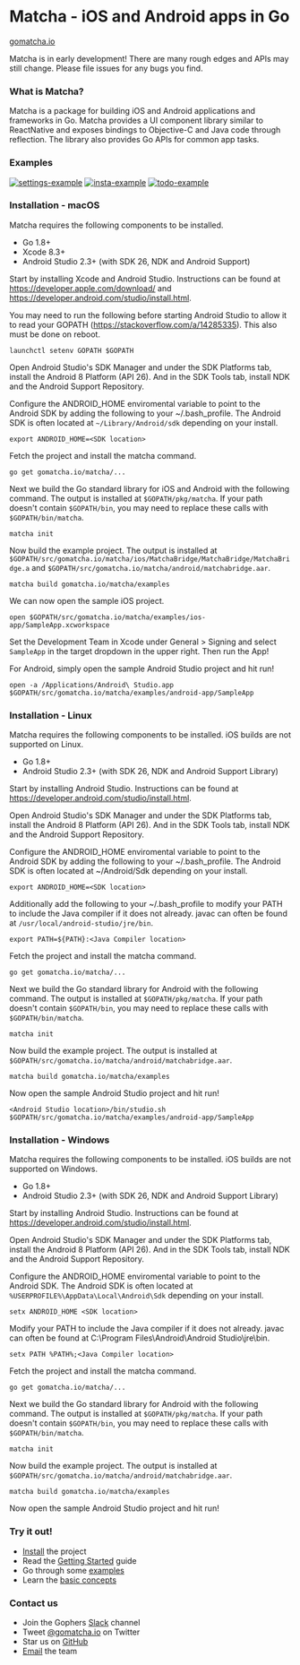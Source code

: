 # Matcha - iOS and Android apps in Go

[gomatcha.io](https://gomatcha.io)

Matcha is in early development! There are many rough edges and APIs may still
change. Please file issues for any bugs you find.

### What is Matcha?

Matcha is a package for building iOS and Android applications and frameworks in
Go. Matcha provides a UI component library similar to ReactNative and exposes
bindings to Objective-C and Java code through reflection. The library also
provides Go APIs for common app tasks.

### Examples

[![settings-example](docs/settings.gif)](https://github.com/gomatcha/matcha/tree/master/examples/settings)
[![insta-example](docs/insta.gif)](https://github.com/gomatcha/matcha/tree/master/examples/insta)
[![todo-example](docs/todo.gif)](https://github.com/gomatcha/matcha/tree/master/examples/todo)

### Installation - macOS

Matcha requires the following components to be installed.

* Go 1.8+
* Xcode 8.3+
* Android Studio 2.3+ (with SDK 26, NDK and Android Support)

Start by installing Xcode and Android Studio. Instructions can be found at
https://developer.apple.com/download/ and
https://developer.android.com/studio/install.html.

You may need to run the following before starting Android Studio to allow it to read
your GOPATH (https://stackoverflow.com/a/14285335). This also must be done on
reboot.

    launchctl setenv GOPATH $GOPATH

Open Android Studio's SDK Manager and under the SDK Platforms tab, install
the Android 8 Platform (API 26). And in the SDK Tools tab, install NDK and the
Android Support Repository.

Configure the ANDROID_HOME enviromental variable to point to the Android SDK by 
adding the following to your ~/.bash_profile. The Android SDK is 
often located at `~/Library/Android/sdk` depending on your install.

    export ANDROID_HOME=<SDK location>

Fetch the project and install the matcha command.

    go get gomatcha.io/matcha/...

Next we build the Go standard library for iOS and Android with the following command.
The output is installed at `$GOPATH/pkg/matcha`. If your
path doesn't contain `$GOPATH/bin`, you may need to replace these calls with
`$GOPATH/bin/matcha`.

    matcha init

Now build the example project. The output is installed at `$GOPATH/src/gomatcha.io/matcha/ios/MatchaBridge/MatchaBridge/MatchaBridge.a` and `$GOPATH/src/gomatcha.io/matcha/android/matchabridge.aar`.

    matcha build gomatcha.io/matcha/examples

We can now open the sample iOS project.

    open $GOPATH/src/gomatcha.io/matcha/examples/ios-app/SampleApp.xcworkspace
    
Set the Development Team in Xcode under General > Signing and select `SampleApp` in
the target dropdown in the upper right. Then run the App!

For Android, simply open the sample Android Studio project and hit run!

    open -a /Applications/Android\ Studio.app $GOPATH/src/gomatcha.io/matcha/examples/android-app/SampleApp

### Installation - Linux

Matcha requires the following components to be installed. iOS builds are not
supported on Linux.

* Go 1.8+
* Android Studio 2.3+ (with SDK 26, NDK and Android Support Library)

Start by installing Android Studio. Instructions can be found at
https://developer.android.com/studio/install.html. 

Open Android Studio's SDK Manager and under the SDK Platforms tab, install
the Android 8 Platform (API 26). And in the SDK Tools tab, install NDK and the
Android Support Repository.

Configure the ANDROID_HOME enviromental variable to point to the Android SDK by 
adding the following to your ~/.bash_profile. The Android SDK is often located 
at ~/Android/Sdk depending on your install.

    export ANDROID_HOME=<SDK location>

Additionally add the following to your ~/.bash_profile to modify your PATH to
include the Java compiler if it does not already. javac can often be found at 
`/usr/local/android-studio/jre/bin`.

    export PATH=${PATH}:<Java Compiler location>

Fetch the project and install the matcha command.

    go get gomatcha.io/matcha/...

Next we build the Go standard library for Android with the following command.
The output is installed at `$GOPATH/pkg/matcha`. If your
path doesn't contain `$GOPATH/bin`, you may need to replace these calls with
`$GOPATH/bin/matcha`.

    matcha init

Now build the example project. The output is installed at `$GOPATH/src/gomatcha.io/matcha/android/matchabridge.aar`.

    matcha build gomatcha.io/matcha/examples

Now open the sample Android Studio project and hit run!

    <Android Studio location>/bin/studio.sh $GOPATH/src/gomatcha.io/matcha/examples/android-app/SampleApp

### Installation - Windows

Matcha requires the following components to be installed. iOS builds are not
supported on Windows.

* Go 1.8+
* Android Studio 2.3+ (with SDK 26, NDK and Android Support Library)

Start by installing Android Studio. Instructions can be found at
https://developer.android.com/studio/install.html. 

Open Android Studio's SDK Manager and under the SDK Platforms tab, install
the Android 8 Platform (API 26). And in the SDK Tools tab, install NDK and the
Android Support Repository.

Configure the ANDROID_HOME enviromental variable to point to the Android SDK.
The Android SDK is often located at `%USERPROFILE%\AppData\Local\Android\Sdk` 
depending on your install. 

    setx ANDROID_HOME <SDK location>

Modify your PATH to include the Java compiler if it does not already. javac can
often be found at C:\Program Files\Android\Android Studio\jre\bin.

    setx PATH %PATH%;<Java Compiler location>

Fetch the project and install the matcha command.

    go get gomatcha.io/matcha/...

Next we build the Go standard library for Android with the following command.
The output is installed at `$GOPATH/pkg/matcha`. If your path doesn't contain
`$GOPATH/bin`, you may need to replace these calls with `$GOPATH/bin/matcha`.

    matcha init

Now build the example project. The output is installed at `$GOPATH/src/gomatcha.io/matcha/android/matchabridge.aar`.

    matcha build gomatcha.io/matcha/examples

Now open the sample Android Studio project and hit run!


<h3>Try it out!</h3>
<ul>
    <li><a href="https://gomatcha.io/guide/installation/">Install</a> the project</li>
    <li>Read the <a href="https://gomatcha.io/guide/getting-started/">Getting Started</a> guide</li>
    <li>Go through some <a href="https://github.com/gomatcha/matcha/tree/master/examples">examples</a></li>
    <li>Learn the <a href="https://gomatcha.io/guide/concepts/">basic concepts</a></li>
</ul>
<h3>Contact us</h3>
<ul>
    <li>Join the Gophers <a href="https://gophers.slack.com/messages/matcha">Slack</a> channel</li>
    <li>Tweet <a href="http://twitter.com/gomatchaio">@gomatcha.io</a> on Twitter</li>
    <li>Star us on <a href="https://github.com/gomatcha/matcha">GitHub</a></li>
    <li><a href="mailto:kevin@gomatcha.io">Email</a> the team</li>
</ul>
